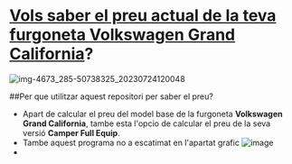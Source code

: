 # [Vols saber el preu actual de la teva furgoneta **Volkswagen Grand California**](##Per-que-utilitzar-aquest-repositori-per-saber-el-preu?)?

![img-4673_285-50738325_20230724120048](https://github.com/N0mbreP/Volkswagen-Grand-California/assets/109170634/83773e17-9803-4f37-ad0d-f9ad86bcd08f)

##Per que utilitzar aquest repositori per saber el preu?
* Apart de calcular el preu del model base de la furgoneta **Volkswagen Grand California**, tambe esta l'opcio de calcular el preu de la seva versió **Camper Full Equip**.
* Tambe aquest programa no a escatimat en l'apartat grafic  ![image](https://github.com/N0mbreP/Volkswagen-Grand-California/assets/109170634/780b2903-1109-47a0-8a0b-002f36609393)
* 
